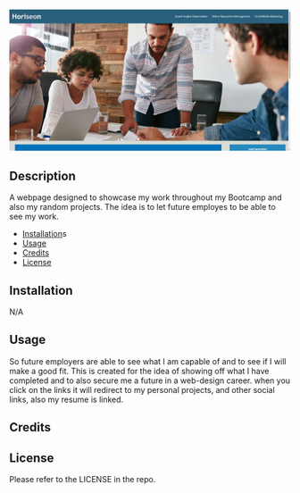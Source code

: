 # <Portfolio>
  ![Screenshot](assets\images\Horiseon.png)

## Description
A webpage designed to showcase my work throughout my Bootcamp and also my random projects. The idea is to let future employes to be able to see my work.


- [Installation](#installation)s
- [Usage](#usage)
- [Credits](#credits)
- [License](#license)

## Installation

N/A

## Usage
So future employers are able to see what I am capable of and to see if I will make a good fit.
This is created for the idea of showing off what I have completed and to also secure me a future in a web-design career.
when you click on the links it will redirect to my personal projects, and other social links, also my resume is linked.

 
## Credits

## License

Please refer to the LICENSE in the repo.

